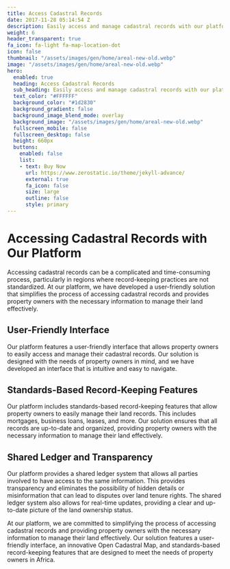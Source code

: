 ```yaml
---
title: Access Cadastral Records
date: 2017-11-28 05:14:54 Z
description: Easily access and manage cadastral records with our platform
weight: 6
header_transparent: true
fa_icon: fa-light fa-map-location-dot
icon: false
thumbnail: "/assets/images/gen/home/areal-new-old.webp"
image: "/assets/images/gen/home/areal-new-old.webp"
hero:
  enabled: true
  heading: Access Cadastral Records
  sub_heading: Easily access and manage cadastral records with our platform
  text_color: "#FFFFFF"
  background_color: "#1d2830"
  background_gradient: false
  background_image_blend_mode: overlay
  background_image: "/assets/images/gen/home/areal-new-old.webp"
  fullscreen_mobile: false
  fullscreen_desktop: false
  height: 660px
  buttons:
    enabled: false
    list:
    - text: Buy Now
      url: https://www.zerostatic.io/theme/jekyll-advance/
      external: true
      fa_icon: false
      size: large
      outline: false
      style: primary
---
```


# Accessing Cadastral Records with Our Platform

Accessing cadastral records can be a complicated and time-consuming process, particularly in regions where record-keeping practices are not standardized. At our platform, we have developed a user-friendly solution that simplifies the process of accessing cadastral records and provides property owners with the necessary information to manage their land effectively.

## User-Friendly Interface

Our platform features a user-friendly interface that allows property owners to easily access and manage their cadastral records. Our solution is designed with the needs of property owners in mind, and we have developed an interface that is intuitive and easy to navigate.

## Standards-Based Record-Keeping Features

Our platform includes standards-based record-keeping features that allow property owners to easily manage their land records. This includes mortgages, business loans, leases, and more. Our solution ensures that all records are up-to-date and organized, providing property owners with the necessary information to manage their land effectively.

## Shared Ledger and Transparency

Our platform provides a shared ledger system that allows all parties involved to have access to the same information. This provides transparency and eliminates the possibility of hidden details or misinformation that can lead to disputes over land tenure rights. The shared ledger system also allows for real-time updates, providing a clear and up-to-date picture of the land ownership status.

At our platform, we are committed to simplifying the process of accessing cadastral records and providing property owners with the necessary information to manage their land effectively. Our solution features a user-friendly interface, an innovative Open Cadastral Map, and standards-based record-keeping features that are designed to meet the needs of property owners in Africa.
